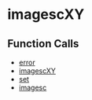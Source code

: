 # imagescXY

## Function Calls
- [error](Graphics/error.md)
- [imagescXY](imagescXY.md)
- [set](Graphics/set.md)
- [imagesc](Graphics/imagesc.md)
